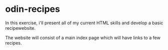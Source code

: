 # odin-recipes

In this exercise, i'll present all of my current HTML skills and develop a basic recipewebsite. 

The website will consist of a main index page which will have links to a few recipes.